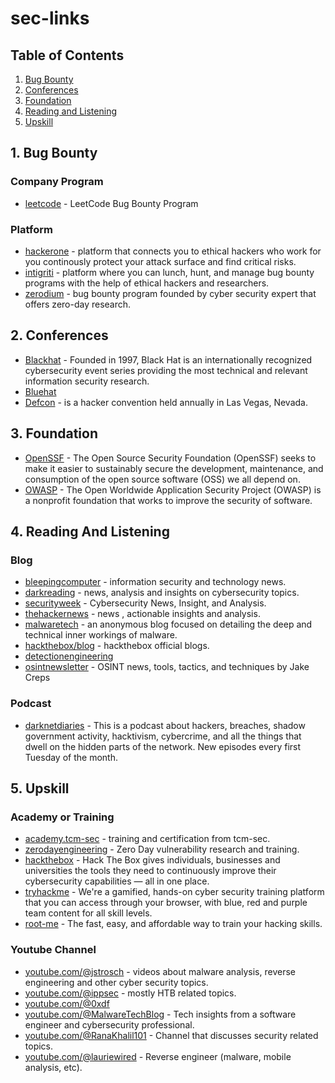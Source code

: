 # sec-links

## Table of Contents
1. [Bug Bounty](#1-bug-bounty)
2. [Conferences](#2-conferences)
3. [Foundation](#3-foundation)
4. [Reading and Listening](#4-reading-and-listening)
5. [Upskill](#5-upskill)

## 1. Bug Bounty
### Company Program
- [leetcode](https://leetcode.com/bugbounty/) - LeetCode Bug Bounty Program

### Platform
- [hackerone](https://hackerone.com/) - platform that connects you to ethical hackers who work for you continously protect your attack surface and find critical risks.
- [intigriti](https://www.intigriti.com/) - platform where you can lunch, hunt, and manage bug bounty programs with the help of ethical hackers and researchers.
- [zerodium](https://zerodium.com/index.html) - bug bounty program founded by cyber security expert that offers zero-day research.

## 2. Conferences
- [Blackhat](https://www.blackhat.com/) - Founded in 1997, Black Hat is an internationally recognized cybersecurity event series providing the most technical and relevant information security research.
- [Bluehat](https://www.microsoft.com/bluehat)
- [Defcon](https://defcon.org/) - is a hacker convention held annually in Las Vegas, Nevada.

## 3. Foundation
- [OpenSSF](https://openssf.org/) - The Open Source Security Foundation (OpenSSF) seeks to make it easier to sustainably secure the development, maintenance, and consumption of the open source software (OSS) we all depend on.
- [OWASP](https://owasp.org/) - The Open Worldwide Application Security Project (OWASP) is a nonprofit foundation that works to improve the security of software.

## 4. Reading And Listening
### Blog
- [bleepingcomputer](https://www.bleepingcomputer.com/) - information security and technology news.
- [darkreading](https://www.darkreading.com/) - news, analysis and insights on cybersecurity topics.
- [securityweek](https://www.securityweek.com/) - Cybersecurity News, Insight, and Analysis.
- [thehackernews](https://thehackernews.com/) - news , actionable insights and analysis.
- [malwaretech](https://malwaretech.com/) - an anonymous blog focused on detailing the deep and technical inner workings of malware.
- [hackthebox/blog](https://www.hackthebox.com/blog) - hackthebox official blogs.
- [detectionengineering](https://www.detectionengineering.net/)
- [osintnewsletter](https://osintnewsletter.com/) - OSINT news, tools, tactics, and techniques by Jake Creps

### Podcast
- [darknetdiaries](https://darknetdiaries.com/) - This is a podcast about hackers, breaches, shadow government activity, hacktivism, cybercrime, and all the things that dwell on the hidden parts of the network. New episodes every first Tuesday of the month.

## 5. Upskill

### Academy or Training
- [academy.tcm-sec](https://academy.tcm-sec.com/) - training and certification from tcm-sec.
- [zerodayengineering](https://zerodayengineering.com/) - Zero Day vulnerability research and training.
- [hackthebox](https://hackthebox.com) - Hack The Box gives individuals, businesses and universities the tools they need to
continuously improve their cybersecurity capabilities — all in one place.
- [tryhackme](https://tryhackme.com/) - We're a gamified, hands-on cyber security training platform that you can access through your browser, with blue, red and purple team content for all skill levels.
- [root-me](https://www.root-me.org) - The fast, easy, and affordable way to train your hacking skills.

### Youtube Channel
- [youtube.com/@jstrosch](https://www.youtube.com/@jstrosch) - videos about malware analysis, reverse engineering and other cyber security topics.
- [youtube.com/@ippsec](https://www.youtube.com/@ippsec) - mostly HTB related topics.
- [youtube.com/@0xdf](https://www.youtube.com/@0xdf)
- [youtube.com/@MalwareTechBlog](https://www.youtube.com/@MalwareTechBlog) - Tech insights from a software engineer and cybersecurity professional.
- [youtube.com/@RanaKhalil101](https://www.youtube.com/@RanaKhalil101) - Channel that discusses security related topics.
- [youtube.com/@lauriewired](https://www.youtube.com/@lauriewired) - Reverse engineer (malware, mobile analysis, etc).

